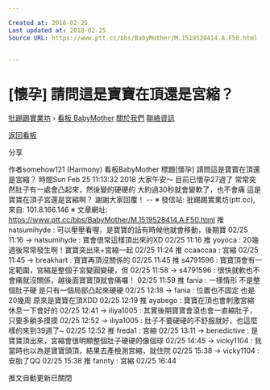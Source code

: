 ```yaml
---

Created at: 2018-02-25
Last updated at: 2018-02-25
Source URL: https://www.ptt.cc/bbs/BabyMother/M.1519528414.A.F50.html


---
```


# [懷孕] 請問這是寶寶在頂還是宮縮？


[批踢踢實業坊](https://www.ptt.cc/) › [看板 BabyMother](https://www.ptt.cc/bbs/BabyMother/index.html) [關於我們](https://www.ptt.cc/about.html) [聯絡資訊](https://www.ptt.cc/contact.html)

[返回看板](https://www.ptt.cc/bbs/BabyMother/index.html)

分享

作者somehow121 (Harmony)
看板BabyMother
標題\[懷孕\] 請問這是寶寶在頂還是宮縮？
時間Sun Feb 25 11:13:32 2018
大家午安～ 目前已懷孕27週了 常常突然肚子有一處會凸起來，然後變的硬硬的 大約過30秒就會變軟了，也不會痛 這是寶寶在頂子宮還是宮縮啊？ 謝謝大家回覆！ -- ※ 發信站: 批踢踢實業坊(ptt.cc), 來自: 101.8.166.146 ※ 文章網址: <https://www.ptt.cc/bbs/BabyMother/M.1519528414.A.F50.html>
推 natsumihyde : 可以壓壓看喔，是寶寶的話有時候他就會移動，後期寶 02/25 11:16
→ natsumihyde : 寶會很常這樣頂出來的XD 02/25 11:16
推 yoyoca : 20幾週後常常發生啊！寶寶突出來+宮縮一起 02/25 11:24
推 ccaaccaa : 宮縮 02/25 11:45
→ breakhart : 寶寶再頂沒關係的 02/25 11:45
推 s4791596 : 寶寶頂會有一定範圍，宮縮是整個子宮變圓變硬，但 02/25 11:58
→ s4791596 : 很快就軟也不會痛就沒關係，越後面寶寶頂就會痛囉！ 02/25 11:59
推 fania : 一樣情形 不是整個肚子硬 是只有一個局部凸起來硬硬 02/25 12:18
→ fania : 位置也不固定 也是20幾周 原來是寶寶在頂XDD 02/25 12:19
推 ayabego : 寶寶在頂也會刺激宮縮 休息一下會好的 02/25 12:41
→ iliya1005 : 其實後期寶寶會滾也會一直縮肚子，只要多躺多摸摸 02/25 12:52
→ iliya1005 : 肚子不要硬硬的不舒服就好，也這麼樣的來到39週了~ 02/25 12:52
推 freda1 : 宮縮 02/25 13:11
→ benedictive : 是寶寶頂出來，宮縮會很明顯整個肚子硬硬的像個球 02/25 14:45
→ vicky1104 : 我當時也以為是寶寶頭頂，結果去產檢測宮縮，就住院 02/25 15:38
→ vicky1104 : 安胎了QQ 02/25 15:38
推 fannty : 宮縮 02/25 16:44

推文自動更新已關閉

